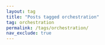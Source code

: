 ```yaml
---
layout: tag
title: "Posts tagged orchestration"
tag: orchestration
permalink: /tags/orchestration/
nav_exclude: true
---
```

